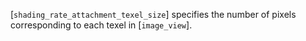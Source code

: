 [`shading_rate_attachment_texel_size`] specifies the number of pixels
corresponding to each texel in [`image_view`].